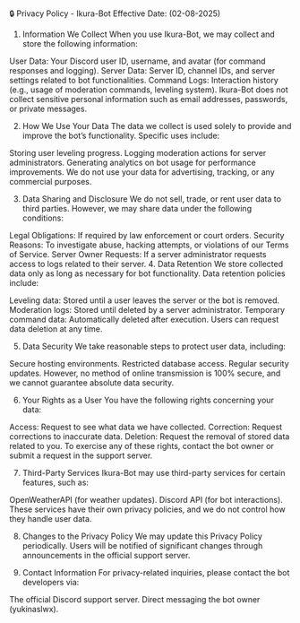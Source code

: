 🔒 Privacy Policy - Ikura-Bot
Effective Date: (02-08-2025)

1. Information We Collect
When you use Ikura-Bot, we may collect and store the following information:

User Data: Your Discord user ID, username, and avatar (for command responses and logging).
Server Data: Server ID, channel IDs, and server settings related to bot functionalities.
Command Logs: Interaction history (e.g., usage of moderation commands, leveling system).
Ikura-Bot does not collect sensitive personal information such as email addresses, passwords, or private messages.

2. How We Use Your Data
The data we collect is used solely to provide and improve the bot’s functionality. Specific uses include:

Storing user leveling progress.
Logging moderation actions for server administrators.
Generating analytics on bot usage for performance improvements.
We do not use your data for advertising, tracking, or any commercial purposes.

3. Data Sharing and Disclosure
We do not sell, trade, or rent user data to third parties. However, we may share data under the following conditions:

Legal Obligations: If required by law enforcement or court orders.
Security Reasons: To investigate abuse, hacking attempts, or violations of our Terms of Service.
Server Owner Requests: If a server administrator requests access to logs related to their server.
4. Data Retention
We store collected data only as long as necessary for bot functionality. Data retention policies include:

Leveling data: Stored until a user leaves the server or the bot is removed.
Moderation logs: Stored until deleted by a server administrator.
Temporary command data: Automatically deleted after execution.
Users can request data deletion at any time.

5. Data Security
We take reasonable steps to protect user data, including:

Secure hosting environments.
Restricted database access.
Regular security updates.
However, no method of online transmission is 100% secure, and we cannot guarantee absolute data security.

6. Your Rights as a User
You have the following rights concerning your data:

Access: Request to see what data we have collected.
Correction: Request corrections to inaccurate data.
Deletion: Request the removal of stored data related to you.
To exercise any of these rights, contact the bot owner or submit a request in the support server.

7. Third-Party Services
Ikura-Bot may use third-party services for certain features, such as:

OpenWeatherAPI (for weather updates).
Discord API (for bot interactions).
These services have their own privacy policies, and we do not control how they handle user data.

8. Changes to the Privacy Policy
We may update this Privacy Policy periodically. Users will be notified of significant changes through announcements in the official support server.

9. Contact Information
For privacy-related inquiries, please contact the bot developers via:

The official Discord support server.
Direct messaging the bot owner (yukinaslwx).
